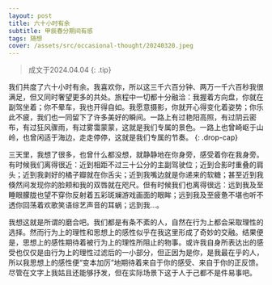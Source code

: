 ```yaml
---
layout: post
title: 六十小时有余
subtitle: 甲辰春分期间有感
tags: 随想
cover: /assets/src/occasional-thought/20240320.jpeg
---
```


> 成文于2024.04.04
{: .tip}

我们共度了六十小时有余。我喜欢你，所以这三千六百分钟、两万一千六百秒我很满足，但又同时奢望更多的共处。旅程中一切都十分融洽：我握着方向盘，你就在副驾坐着；你不晕车，我也开得自如。我愿意摄影，你就开心得变化着姿势；你乐此不疲，我们也一同留下了许多美好的瞬间。一路上有过艳阳高照，有过阴云密布，有过狂风骤雨，有过雾霭蒙蒙，这就是我们专属的景色。一路上也曾崎岖于山岭，也曾闲适于海边，走走停停，这就是我们专属的节奏。
{: .drop-cap}

三天里，我想了很多，也曾什么都没想，就静静地在你身旁，感受着你在我身旁。有时候我们离得很近：近到相距不过三十公分的主副驾驶位；近到合影时重叠的肩头；近到我剥好的橘子瓣就在你舌尖；近到我嘴边就是你递来的软糖；甚至近到我倏然间发现你的脸颊和我的双唇就在咫尺。但有时候我们也离得很远：远到我及至睡眼朦胧也望不穿你反射着五彩斑斓游戏画面的眼眸；远到我及至疲惫不堪也听不透你回荡着欢歌笑语综艺声音的耳蜗；远到我...。

我想这就是所谓的磨合吧。我们都是有条不紊的人，自然在行为上都会采取理性的选择。然而行为上的理性和思想上的感性似乎在我这里形成了奇妙的交融。结果便是，思想上的感性期待着被行为上的理性所阻止的物事。或许我自身所表达出的感受也仅仅是由行为上的理性过滤后的一小部分，但正因为是你，是我最在乎的人，所以我思想上的感性便“变本加厉”地期待着来自于你的感受、来自于你的正反馈。尽管在文字上我姑且还能够抒发，但在实际场景下这于人于己都不是件易事吧。
